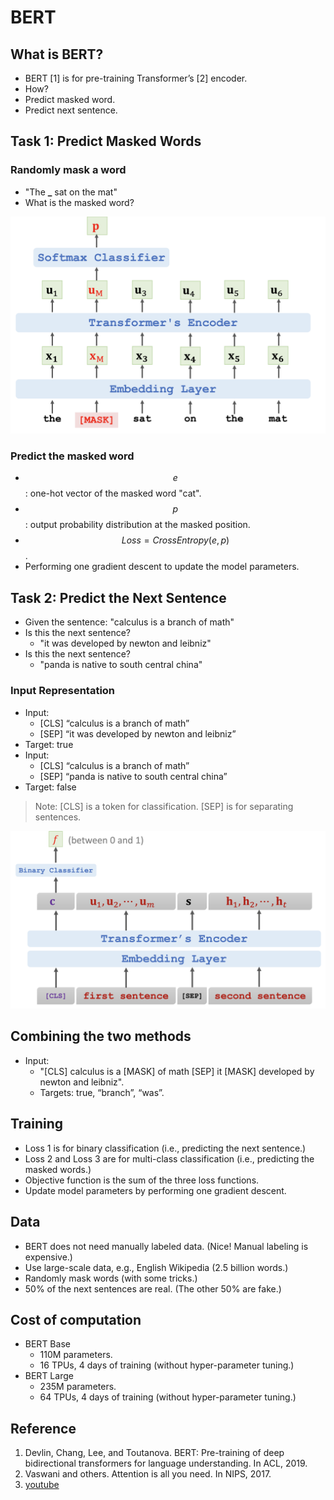 # BERT

## What is BERT?

* BERT \[1\] is for pre-training Transformer’s \[2\] encoder.
* How?
* Predict masked word.
* Predict next sentence.

## Task 1: Predict Masked Words

### Randomly mask a word

* "The **\_** sat on the mat"
* What is the masked word?

![](../.gitbook/assets/screen-shot-2021-08-15-at-11.46.38-am%20%282%29%20%281%29.png)

### Predict the masked word

* $$e$$: one-hot vector of the masked word "cat".
* $$p$$ : output probability distribution at the masked position.
* $$Loss = CrossEntropy( e,p)$$.
* Performing one gradient descent to update the model parameters.

## Task 2: Predict the Next Sentence

* Given the sentence: "calculus is a branch of math"
* Is this the next sentence?
  * "it was developed by newton and leibniz"
* Is this the next sentence?
  * "panda is native to south central china"

### Input Representation

* Input:
  * \[CLS\] “calculus is a branch of math” 
  * \[SEP\] “it was developed by newton and leibniz”
* Target: true
* Input:
  * \[CLS\] “calculus is a branch of math” 
  * \[SEP\] “panda is native to south central china”
* Target: false

> Note: \[CLS\] is a token for classification. \[SEP\] is for separating sentences.

![](../.gitbook/assets/screen-shot-2021-08-15-at-11.53.17-am.png)

## Combining the two methods

* Input:
  * "\[CLS\] calculus is a \[MASK\] of math \[SEP\] it \[MASK\] developed by newton and leibniz".
  * Targets: true, “branch”, “was”.

## Training

* Loss 1 is for binary classification \(i.e., predicting the next sentence.\)
* Loss 2 and Loss 3 are for multi-class classification \(i.e., predicting the masked words.\)
* Objective function is the sum of the three loss functions.
* Update model parameters by performing one gradient descent.

## Data

* BERT does not need manually labeled data. \(Nice! Manual labeling is expensive.\)
* Use large-scale data, e.g., English Wikipedia \(2.5 billion words.\)
* Randomly mask words \(with some tricks.\)
* 50% of the next sentences are real. \(The other 50% are fake.\)

## Cost of computation

* BERT Base
  * 110M parameters.
  * 16 TPUs, 4 days of training \(without hyper-parameter tuning.\)
* BERT Large
  * 235M parameters.
  * 64 TPUs, 4 days of training \(without hyper-parameter tuning.\)



## Reference

1. Devlin, Chang, Lee, and Toutanova. BERT: Pre-training of deep bidirectional transformers for language understanding. In ACL, 2019.
2. Vaswani and others. Attention is all you need. In NIPS, 2017.
3. [youtube](https://www.youtube.com/watch?v=UlC6AjQWao8&t=17s)



